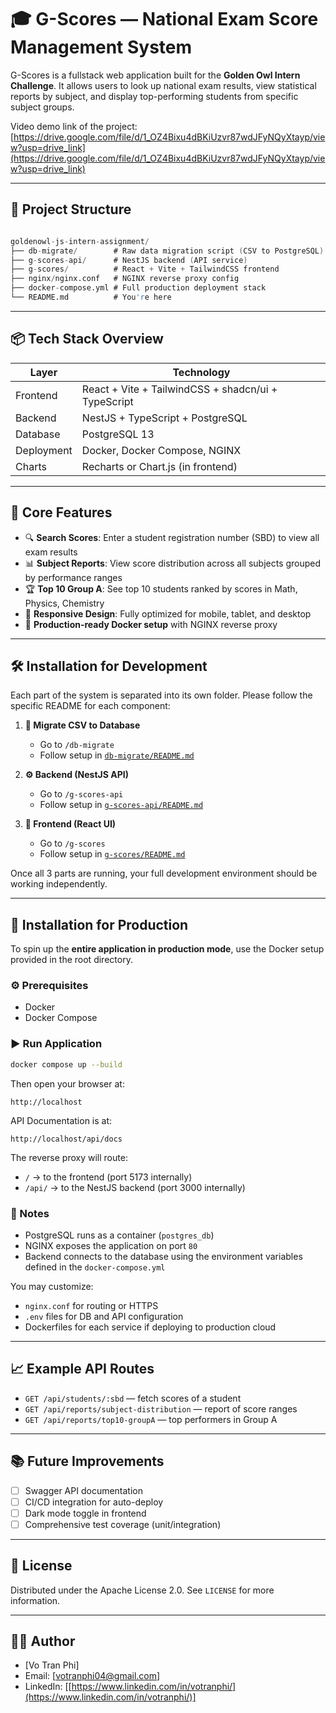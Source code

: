 # 🎓 G-Scores — National Exam Score Management System

G-Scores is a fullstack web application built for the **Golden Owl Intern Challenge**. It allows users to look up national exam results, view statistical reports by subject, and display top-performing students from specific subject groups.

Video demo link of the project: [https://drive.google.com/file/d/1_OZ4Bixu4dBKiUzvr87wdJFyNQyXtayp/view?usp=drive_link](https://drive.google.com/file/d/1_OZ4Bixu4dBKiUzvr87wdJFyNQyXtayp/view?usp=drive_link)

---

## 🧩 Project Structure

```d

goldenowl-js-intern-assignment/
├── db-migrate/        # Raw data migration script (CSV to PostgreSQL)
├── g-scores-api/      # NestJS backend (API service)
├── g-scores/          # React + Vite + TailwindCSS frontend
├── nginx/nginx.conf   # NGINX reverse proxy config
├── docker-compose.yml # Full production deployment stack
└── README.md          # You're here

````

---

## 📦 Tech Stack Overview

| Layer         | Technology                              |
|---------------|------------------------------------------|
| Frontend      | React + Vite + TailwindCSS + shadcn/ui + TypeScript |
| Backend       | NestJS + TypeScript + PostgreSQL        |
| Database      | PostgreSQL 13                           |
| Deployment    | Docker, Docker Compose, NGINX           |
| Charts        | Recharts or Chart.js (in frontend)      |

---

## 📌 Core Features

- 🔍 **Search Scores**: Enter a student registration number (SBD) to view all exam results
- 📊 **Subject Reports**: View score distribution across all subjects grouped by performance ranges
- 🏆 **Top 10 Group A**: See top 10 students ranked by scores in Math, Physics, Chemistry
- 📱 **Responsive Design**: Fully optimized for mobile, tablet, and desktop
- 🐳 **Production-ready Docker setup** with NGINX reverse proxy

---

## 🛠 Installation for Development

Each part of the system is separated into its own folder. Please follow the specific README for each component:

1. **🔁 Migrate CSV to Database**
   - Go to `/db-migrate`
   - Follow setup in [`db-migrate/README.md`](./db-migrate/README.md)

2. **⚙️ Backend (NestJS API)**
   - Go to `/g-scores-api`
   - Follow setup in [`g-scores-api/README.md`](./g-scores-api/README.md)

3. **🎨 Frontend (React UI)**
   - Go to `/g-scores`
   - Follow setup in [`g-scores/README.md`](./g-scores/README.md)

Once all 3 parts are running, your full development environment should be working independently.

---

## 🚀 Installation for Production

To spin up the **entire application in production mode**, use the Docker setup provided in the root directory.

### ⚙️ Prerequisites

- Docker
- Docker Compose

### ▶️ Run Application

```bash
docker compose up --build
````

Then open your browser at:

```
http://localhost
```

API Documentation is at:

```
http://localhost/api/docs
```

The reverse proxy will route:

* `/` → to the frontend (port 5173 internally)
* `/api/` → to the NestJS backend (port 3000 internally)

### 🧾 Notes

* PostgreSQL runs as a container (`postgres_db`)
* NGINX exposes the application on port `80`
* Backend connects to the database using the environment variables defined in the `docker-compose.yml`

You may customize:

* `nginx.conf` for routing or HTTPS
* `.env` files for DB and API configuration
* Dockerfiles for each service if deploying to production cloud

---

## 📈 Example API Routes

* `GET /api/students/:sbd` — fetch scores of a student
* `GET /api/reports/subject-distribution` — report of score ranges
* `GET /api/reports/top10-groupA` — top performers in Group A

---

## 📚 Future Improvements

* [ ] Swagger API documentation
* [ ] CI/CD integration for auto-deploy
* [ ] Dark mode toggle in frontend
* [ ] Comprehensive test coverage (unit/integration)

---

## 📖 License

Distributed under the Apache License 2.0. See `LICENSE` for more information.

---

## 👨‍💻 Author

* \[Vo Tran Phi]
* Email: \[[votranphi04@gmail.com](mailto:votranphi04@gmail.com)]
* LinkedIn: \[[https://www.linkedin.com/in/votranphi/](https://www.linkedin.com/in/votranphi/)]